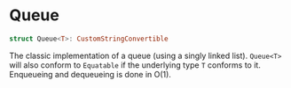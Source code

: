 #  Queue

```swift
struct Queue<T>: CustomStringConvertible
```

The classic implementation of a queue (using a singly linked list). `Queue<T>` will also conform to `Equatable` if the underlying type `T` conforms to it.
Enqueueing and dequeueing is done in O(1).
